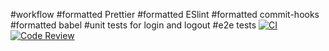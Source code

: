 #workflow
#formatted Prettier
#formatted ESlint
#formatted commit-hooks
#formatted babel
#unit tests for login and logout
#e2e tests
[![CI](https://github.com/borikokeny/social-media-client/actions/workflows/main.yml/badge.svg)](https://github.com/borikokeny/social-media-client/actions/workflows/main.yml)
[![Code Review](https://github.com/borikokeny/social-media-client/actions/workflows/gpt.yml/badge.svg)](https://github.com/borikokeny/social-media-client/actions/workflows/gpt.yml)
